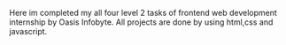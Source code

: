 Here im completed my all four level 2 tasks of frontend web development internship by Oasis Infobyte.
All projects are done by using html,css and javascript.

